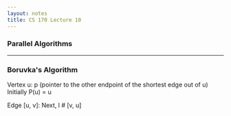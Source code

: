 ```yaml
---
layout: notes
title: CS 170 Lecture 10
---
```


### Parallel Algorithms

- - -

### Boruvka's Algorithm

Vertex u:     p (pointer to the other endpoint of the shortest edge out of u) 
              Initially P(u) = u

Edge [u, v]:  Next, l
        #
     [v, u]
